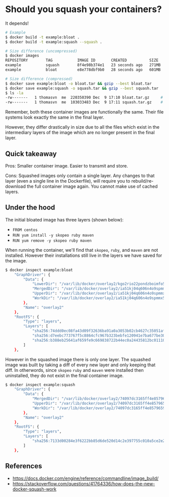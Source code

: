 # Should you squash your containers?

It depends!

```bash
# Example
$ docker build -t example:bloat .
$ docker build -t example:squash --squash .

# Size difference (uncompressed)
$ docker images
REPOSITORY        TAG           IMAGE ID       CREATED          SIZE
example           squash        8f4e98b374e1   23 seconds ago   271MB
example           bloat         e8e778dbf9b0   28 seconds ago   601MB

# Size difference (compressed)
$ docker save example:bloat -o bloat.tar && gzip --best bloat.tar
$ docker save example:squash -o squash.tar && gzip --best squash.tar
$ ls -la
-rw-------   1 thomasvn  me  220350390 Dec  9 17:10 bloat.tar.gz     # 220MB
-rw-------   1 thomasvn  me  103033483 Dec  9 17:11 squash.tar.gz    # 103MB
```

Remember, both these container images are functionally the same. Their file systems look exactly the same in the final layer.

However, they differ drastically in size due to all the files which exist in the intermediary layers of the image which are no longer present in the final layer.

## Quick takeaway

Pros: Smaller container image. Easier to transmit and store.

Cons: Squashed images only contain a single layer. Any changes to that layer (even a single line in the Dockerfile), will require you to rebuild/re-download the full container image again. You cannot make use of cached layers.

## Under the hood

The initial bloated image has three layers (shown below):

- `FROM centos`
- `RUN yum install -y skopeo ruby maven`
- `RUN yum remove -y skopeo ruby maven`

When running the container, we'll find that `skopeo`, `ruby`, and `maven` are not installed. However their installations still live in the layers we have saved for the image.

```bash
$ docker inspect example:bloat
    "GraphDriver": {
        "Data": {
            "LowerDir": "/var/lib/docker/overlay2/kgo2rio22pondzboimfo5mweq/diff:/var/lib/docker/overlay2/4f2c344e5e9411f00c4c72bd2b7944555533d553de0107436f58caacd48157eb/diff",
            "MergedDir": "/var/lib/docker/overlay2/ia51kj04q606n4o9spmmx5bq9/merged",
            "UpperDir": "/var/lib/docker/overlay2/ia51kj04q606n4o9spmmx5bq9/diff",
            "WorkDir": "/var/lib/docker/overlay2/ia51kj04q606n4o9spmmx5bq9/work"
        },
        "Name": "overlay2"
    },
    "RootFS": {
        "Type": "layers",
        "Layers": [
            "sha256:74ddd0ec08fa43d09f32636ba91a0a3053b02cb4627c35051aff89f853606b59",
            "sha256:d7eebc773767f5c8864cfc967b323bebfe120941e7ba677be3083d273c1bebd2",
            "sha256:b388eb25641af659fe9c669838722b44ec0a24435812bc0111079ae21beac14e"
        ]
    },
```

However in the squashed image there is only one layer. The squashed image was built by taking a diff of every new layer and only keeping that diff. In otherwords, since `skopeo` `ruby` and `maven` were installed then uninstalled, they do not exist in the final container image.

```bash
$ docker inspect example:squash
    "GraphDriver": {
        "Data": {
            "MergedDir": "/var/lib/docker/overlay2/74097dc3165ff4e8579659642c19f8e3e3e8cc4ec6882285367d23486afe72cb/merged",
            "UpperDir": "/var/lib/docker/overlay2/74097dc3165ff4e8579659642c19f8e3e3e8cc4ec6882285367d23486afe72cb/diff",
            "WorkDir": "/var/lib/docker/overlay2/74097dc3165ff4e8579659642c19f8e3e3e8cc4ec6882285367d23486afe72cb/work"
        },
        "Name": "overlay2"
    },
    "RootFS": {
        "Type": "layers",
        "Layers": [
            "sha256:7133d00284e3f6222bb85d6de520d14c2e397755c010a5ce2e23d008ee37cb9e"
        ]
    },    
```

## References

- <https://docs.docker.com/engine/reference/commandline/image_build/>
- <https://stackoverflow.com/questions/41764336/how-does-the-new-docker-squash-work>

<!-- 
TODO:
- refine the wording
- draw pictures
-->
